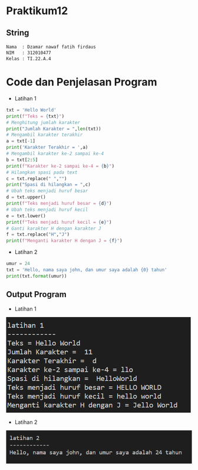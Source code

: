 # Praktikum12
## String
```
Nama  : Dzamar nawaf fatih firdaus
NIM   : 312010477
Kelas : TI.22.A.4
```
# Code dan Penjelasan Program
* Latihan 1 
``` python
txt = 'Hello World'
print(f"Teks = {txt}")
# Menghitung jumlah karakter
print("Jumlah Karakter = ",len(txt))
# Mengambil karakter terakhir
a = txt[-1]
print('Karakter Terakhir = ',a)
# Mengambil karakter ke-2 sampai ke-4
b = txt[2:5]
print(f"Karakter ke-2 sampai ke-4 = {b}")
# Hilangkan spasi pada text 
c = txt.replace(" ","")
print("Spasi di hilangkan = ",c)
# Ubah teks menjadi huruf besar
d = txt.upper()
print(f"Teks menjadi huruf besar = {d}")
# Ubah teks menjadi huruf kecil
e = txt.lower()
print(f"Teks menjadi huruf kecil = {e}")
# Ganti karakter H dengan karakter J
f = txt.replace("H","J")
print(f"Menganti karakter H dengan J = {f}")
```
* Latihan 2 
``` python
umur = 24
txt = 'Hello, nama saya john, dan umur saya adalah {0} tahun'
print(txt.format(umur))
```
## Output Program
* Latihan 1     

![png](gambar/latihan%201.png)

* Latihan 2     

![png](gambar/latihan%202.png)
